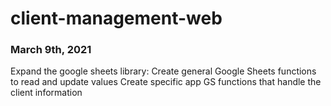 # client-management-web

### March 9th, 2021
Expand the google sheets library:
Create general Google Sheets functions to read and update values
Create specific app GS functions that handle the client information